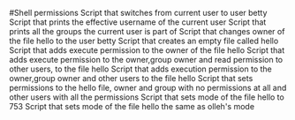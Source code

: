 #Shell permissions
Script that switches from current user to user betty
Script that prints the effective username of the current user
Script that prints all the groups the current user is part of
Script that changes owner of the file hello to the user betty
Script that creates an empty file called hello  
Script that adds execute permission to the owner of the file hello
Script that adds execute permission to the owner,group owner and read permission to other users, to the file hello
Script that adds execution permission to the owner,group owner and other users to the file hello
Script that sets permissions to the hello file, owner and group with no permissions at all and other users with all the permissions
Script that sets mode of the file hello to 753
Script that sets mode of the file hello the same as olleh's mode
